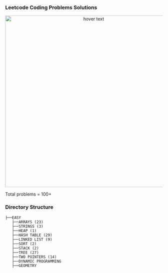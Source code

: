 ### Leetcode Coding Problems Solutions

<p align="center">
  <img src="https://res.cloudinary.com/practicaldev/image/fetch/s--u2bcoOHC--/c_imagga_scale,f_auto,fl_progressive,h_420,q_auto,w_1000/https://dev-to-uploads.s3.amazonaws.com/i/9da6rnlxgxq8fv8degu4.png" width="550" title="hover text">
</p>

Total problems = 100+

### Directory Structure

```
├──EASY
   ├──ARRAYS (23)
   ├──STRINGS (3)  
   ├──HEAP (1)
   ├──HASH TABLE (29)
   ├──LINKED LIST (9)
   ├──SORT (2)
   ├──STACK (2)
   ├──TREE (27)
   ├──TWO POINTERS (14)
   ├──DYNAMIC PROGRAMMING
   ├──GEOMETRY
```
